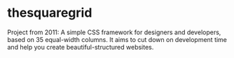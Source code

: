 # thesquaregrid
Project from 2011: A simple CSS framework for designers and developers, based on 35 equal-width columns. It aims to cut down on development time and help you create beautiful-structured websites.
